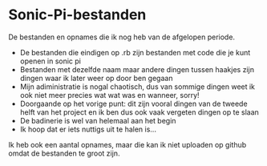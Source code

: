# Sonic-Pi-bestanden
De bestanden en opnames die ik nog heb van de afgelopen periode.

* De bestanden die eindigen op .rb zijn bestanden met code die je kunt openen in sonic pi
* Bestanden met dezelfde naam maar andere dingen tussen haakjes zijn dingen waar ik later weer op door ben gegaan
* Mijn adiministratie is nogal chaotisch, dus van sommige dingen weet ik ook niet meer precies wat wat was en wanneer, sorry!
* Doorgaande op het vorige punt: dit zijn vooral dingen van de tweede helft van het project en ik ben dus ook vaak vergeten dingen op te slaan
* De badinerie is wel van helemaal aan het begin
* Ik hoop dat er iets nuttigs uit te halen is...

Ik heb ook een aantal opnames, maar die kan ik niet uploaden op github omdat de bestanden te groot zijn.
